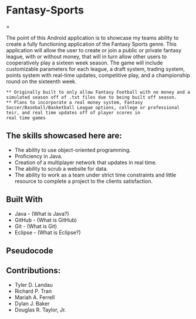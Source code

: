 # Fantasy-Sports
=

The point of this Android application is to showcase my teams ability to create a fully functioning application of the Fantasy Sports genre. This application will allow the user to create or join a public or private fantasy league, with or without money, that will in turn allow other users to cooperatively play a sixteen week season. The game will include customizable parameters for each league, a draft system, trading system, points system with real-time updates, competitive play, and a championship round on the sixteenth week.

    ** Originally built to only allow Fantasy Football with no money and a simulated season off of .txt files due to being built off season.
    ** Plans to incorporate a real money system, Fantasy Soccer/Baseball/Basketball League options, college or professional teir, and real time updates off of player scores in
    real time games

The skills showcased here are:
-
  * The ability to use object-oriented programming.
  * Proficiency in Java.
  * Creation of a multiplayer network that updates in real time.
  * The ability to scrub a website for data.
  * The ability to work as a team under strict time constraints and little resource to complete a project to the clients satisfaction.

Built With
-
  * Java - (What is Java?)
  * GitHub - (What is GitHub)
  * Git - (What is Git)
  * Eclipse - (What is Eclipse?)

Pseudocode
-


Contributions:
-
  * Tyler D. Landau
  * Richard P. Tran
  * Mariah A. Ferrell
  * Dylan J. Baker
  * Douglas R. Taylor, Jr.
